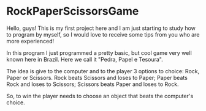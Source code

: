 # RockPaperScissorsGame
Hello, guys! This is my first project here and I am just starting to study how to program by myself, so I would love to receive some tips from you who are more experienced! 

In this program I just programmed a pretty basic, but cool game very well known here in Brazil. Here we call it "Pedra, Papel e Tesoura".

The idea is give to the computer and to the player 3 options to choice: Rock, Paper or Scissors.
Rock beats Scissors and loses to Paper;
Paper beats Rock and loses to Scissors;
Scissors beats Paper and loses to Rock.

So, to win the player needs to choose an object that beats the computer's choice.
